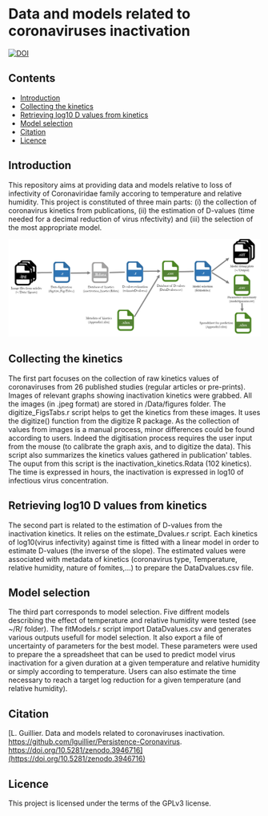 Data and models related to coronaviruses inactivation 
========

[![DOI](https://zenodo.org/badge/265592462.svg)](https://zenodo.org/badge/latestdoi/265592462)

## Contents
  * [Introduction](#introduction)
  * [Collecting the kinetics](#collecting)
  * [Retrieving log10 D values from kinetics](#retrieve)
  * [Model selection](#selection)
  * [Citation](#citation)
  * [Licence](#licence)
  
## Introduction

This repository aims at providing data and models relative to loss of infectivity of Coronaviridae family accoring to temperature and relative humidity. 
This project is constituted of three main parts: (i) the collection of coronavirus kinetics from publications, (ii) the estimation of D-values (time needed for a decimal reduction of virus nfectivity) and (iii) the selection of the most appropriate model.

<img src='workflow2.png' width="800" />


## Collecting the kinetics

The first part focuses on the collection of raw kinetics values of coronaviruses from 26 published studies (regular articles or pre-prints). Images of relevant graphs showing inactivation kinetics were grabbed. All the images (in .jpeg format) are stored in /Data/figures folder.
The digitize_FigsTabs.r script helps to get the kinetics from these images. It uses the digitize() function from the digitize R package. As the collection of values from images is a manual process, minor differences could be found according to users. Indeed the digitisation process requires the user input from the mouse (to calibrate the graph axis, and to digitize the data).
This script also summarizes the kinetics values gathered in publication' tables. 
The ouput from this script is the inactivation_kinetics.Rdata (102 kinetics). The time is expressed in hours, the inactivation is expressed in log10 of infectious virus concentration.
  

## Retrieving log10 D values from kinetics

The second part is related to the estimation of D-values from the inactivation kinetics. It relies on the estimate_Dvalues.r script. Each kinetics of log10(virus infectivity) against time is fitted with a linear model in order to estimate D-values (the inverse of the slope).
The estimated values were associated with metadata of kinetics (coronavirus type, Temperature, relative humidity, nature of fomites,...) to prepare the DataDvalues.csv file.

## Model selection

The third part corresponds to model selection. Five diffrent models describing the effect of temperature and relative humidity were tested (see ~/R/ folder). 
The fitModels.r script import DataDvalues.csv and generates various outputs usefull for model selection. It also export a file of uncertainty of parameters for the best model. These parameters were used to prepare the a spreadsheet that can be used to predict model virus inactivation for a given duration at a given temperature and relative humidity or simply according to temperature. Users can also estimate the time necessary to reach a target log reduction for a given temperature (and relative humidity).  

## Citation

[L. Guillier. Data and models related to coronaviruses inactivation. https://github.com/lguillier/Persistence-Coronavirus. https://doi.org/10.5281/zenodo.3946716](https://doi.org/10.5281/zenodo.3946716)	
## Licence
This project is licensed under the terms of the GPLv3 license.
